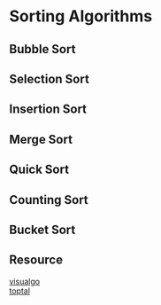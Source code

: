 # Sorting Algorithms

## Bubble Sort

## Selection Sort

## Insertion Sort

## Merge Sort

## Quick Sort

## Counting Sort

## Bucket Sort

## Resource

[visualgo](https://visualgo.net/en)  
[toptal](https://www.toptal.com/developers/sorting-algorithms)
